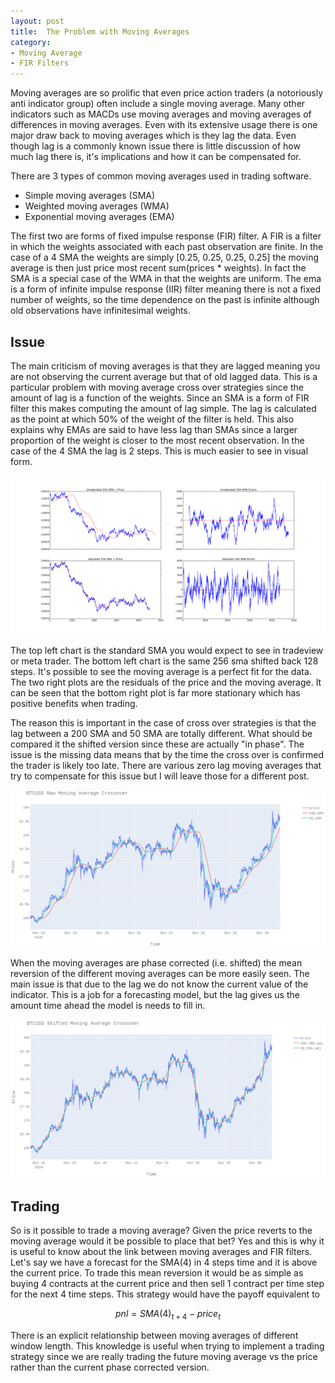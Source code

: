 ```yaml
---
layout: post
title:  The Problem with Moving Averages
category:
- Moving Average
- FIR Filters
---
```


Moving averages are so prolific that even price action traders (a notoriously anti indicator group) often include a single moving average. 
Many other indicators such as MACDs use moving averages and moving averages of differences in moving averages. 
Even with its extensive usage there is one major draw back to moving averages which is they lag the data.
Even though lag is a commonly known issue there is little discussion of how much lag there is, it's implications and how it can be compensated for. 

There are 3 types of common moving averages used in trading software.

* Simple moving averages (SMA)
* Weighted moving averages (WMA)
* Exponential moving averages (EMA)

The first two are forms of fixed impulse response (FIR) filter. A FIR is a filter in which the weights associated with each past observation are finite. 
In the case of a 4 SMA the weights are simply [0.25, 0.25, 0.25, 0.25] the moving average is then just price most recent sum(prices * weights). In fact the SMA is a special case of the WMA in that the weights are uniform. 
The ema is a form of infinite impulse response (IIR) filter meaning there is not a fixed number of weights, so the time dependence on the past is infinite although old observations have infinitesimal weights.  

## Issue

The main criticism of moving averages is that they are lagged meaning you are not observing the current average but that of old lagged data.
This is a particular problem with moving average cross over strategies since the amount of lag is a function of the weights. 
Since an SMA is a form of FIR filter this makes computing the amount of lag simple. The lag is calculated as the point at which 50% of the weight of the filter is held. 
This also explains why EMAs are said to have less lag than SMAs since a larger proportion of the weight is closer to the most recent observation. 
In the case of the 4 SMA the lag is 2 steps. This is much easier to see in visual form.

![Moveing averages](/assets/2020-11-30/eur_usd_fir_analysis.png)

The top left chart is the standard SMA you would expect to see in tradeview or meta trader. 
The bottom left chart is the same 256 sma shifted back 128 steps. It's possible to see the moving average is a perfect fit for the data.
The two right plots are the residuals of the price and the moving average. It can be seen that the bottom right plot is far more stationary which has positive benefits when trading.

The reason this is important in the case of cross over strategies is that the lag between a 200 SMA and 50 SMA are totally different. 
What should be compared it the shifted version since these are actually "in phase". The issue is the missing data means that by the time the cross over is confirmed the trader is likely too late.
There are various zero lag moving averages that try to compensate for this issue but I will leave those for a different post.

![Moveing averages](/assets/2020-11-30/unshifted_btc.png)

When the moving averages are phase corrected (i.e. shifted) the mean reversion of the different moving averages can be more easily seen.
The main issue is that due to the lag we do not know the current value of the indicator.
This is a job for a forecasting model, but the lag gives us the amount time ahead the model is needs to fill in.

![Moveing averages](/assets/2020-11-30/shifted_btc.png)

## Trading

So is it possible to trade a moving average? Given the price reverts to the moving average would it be possible to place that bet? 
Yes and this is why it is useful to know about the link between moving averages and FIR filters.
Let's say we have a forecast for the SMA(4) in 4 steps time and it is above the current price. 
To trade this mean reversion it would be as simple as buying 4 contracts at the current price and then sell 1 contract per time step for the next 4 time steps. 
This strategy would have the payoff equivalent to 

$$ pnl = SMA(4)_{t+4} - price_t $$

There is an explicit relationship between moving averages of different window length. This knowledge is useful when trying to implement a trading strategy since we are really trading the future moving average vs the price rather than the current phase corrected version.
 